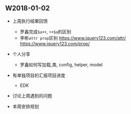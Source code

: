 ## W2018-01-02

* 上周执行结果回馈
    * 罗鑫完成`$a++`, `++$a`的区别
    * 李彬`attr prop`区别
    https://www.jquery123.com/attr/
    https://www.jquery123.com/prop/
* 个人分享
    * 罗鑫如何写加载,类, config, helper, model
* 有单独项目的汇报项目进度
    * EDK
* 讨论上周遇到的问题

* 本周安排规划

